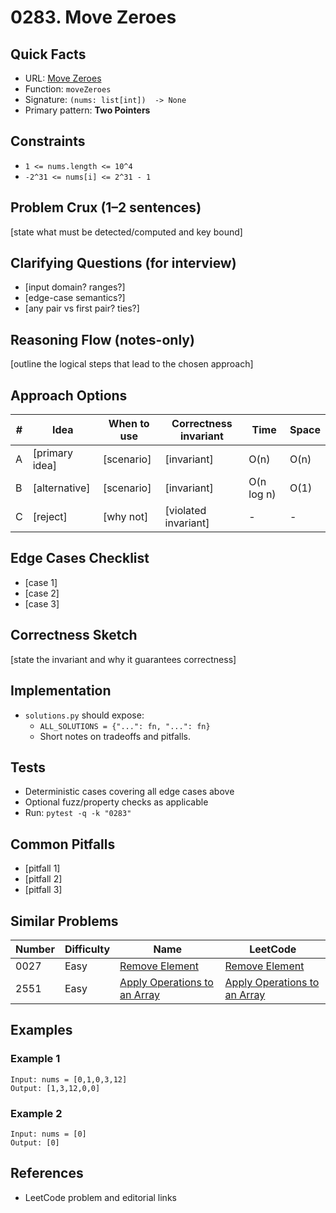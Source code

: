 # 0283. Move Zeroes

## Quick Facts

- URL: [Move Zeroes](https://leetcode.com/problems/move-zeroes/)
- Function: `moveZeroes`
- Signature: `(nums: list[int])  -> None`
- Primary pattern: **Two Pointers**

## Constraints

- `1 <= nums.length <= 10^4`
- `-2^31 <= nums[i] <= 2^31 - 1`

## Problem Crux (1–2 sentences)

[state what must be detected/computed and key bound]

## Clarifying Questions (for interview)

- [input domain? ranges?]
- [edge-case semantics?]
- [any pair vs first pair? ties?]

## Reasoning Flow (notes-only)

[outline the logical steps that lead to the chosen approach]

## Approach Options

| # | Idea | When to use | Correctness invariant | Time | Space |
|---|------|-------------|-----------------------|------|-------|
| A | [primary idea] | [scenario] | [invariant] | O(n) | O(n) |
| B | [alternative] | [scenario] | [invariant] | O(n log n) | O(1) |
| C | [reject] | [why not] | [violated invariant] | - | - |

## Edge Cases Checklist

- [case 1]
- [case 2]
- [case 3]

## Correctness Sketch

[state the invariant and why it guarantees correctness]

## Implementation

- `solutions.py` should expose:
  - `ALL_SOLUTIONS = {"...": fn, "...": fn}`
  - Short notes on tradeoffs and pitfalls.

## Tests

- Deterministic cases covering all edge cases above
- Optional fuzz/property checks as applicable
- Run: `pytest -q -k "0283"`

## Common Pitfalls

- [pitfall 1]
- [pitfall 2]
- [pitfall 3]

## Similar Problems

| Number | Difficulty | Name | LeetCode |
|---|---|---|---|
| 0027 | Easy | [Remove Element](../0027-remove-element/readme.md) | [Remove Element](https://leetcode.com/problems/remove-element/) |
| 2551 | Easy | [Apply Operations to an Array](../2551-apply-operations-to-an-array/readme.md) | [Apply Operations to an Array](https://leetcode.com/problems/apply-operations-to-an-array/) |

## Examples

### Example 1

```text
Input: nums = [0,1,0,3,12]
Output: [1,3,12,0,0]
```

### Example 2

```text
Input: nums = [0]
Output: [0]
```

## References

- LeetCode problem and editorial links
